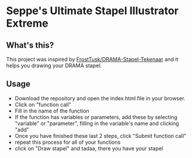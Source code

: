 Seppe's Ultimate Stapel Illustrator Extreme
===========================================

## What's this?
This project was inspired by [FrostTusk/DRAMA-Stapel-Tekenaar](https://github.com/FrostTusk/DRAMA-Stapel-Tekenaar) and it helps you drawing your DRAMA stapel.

## Usage
- Download the repository and open the index.html file in your browser.
- Click on "function call"
- Fill in the name of the function
- If the function has variables or parameters, add these by selecting "variable" or "parameter", filling in the variable's name and clicking "add"
- Once you have finished these last 2 steps, click "Submit function call"
- repeat this process for all of your functions
- click on "Draw stapel" and tadaa, there you have your stapel


